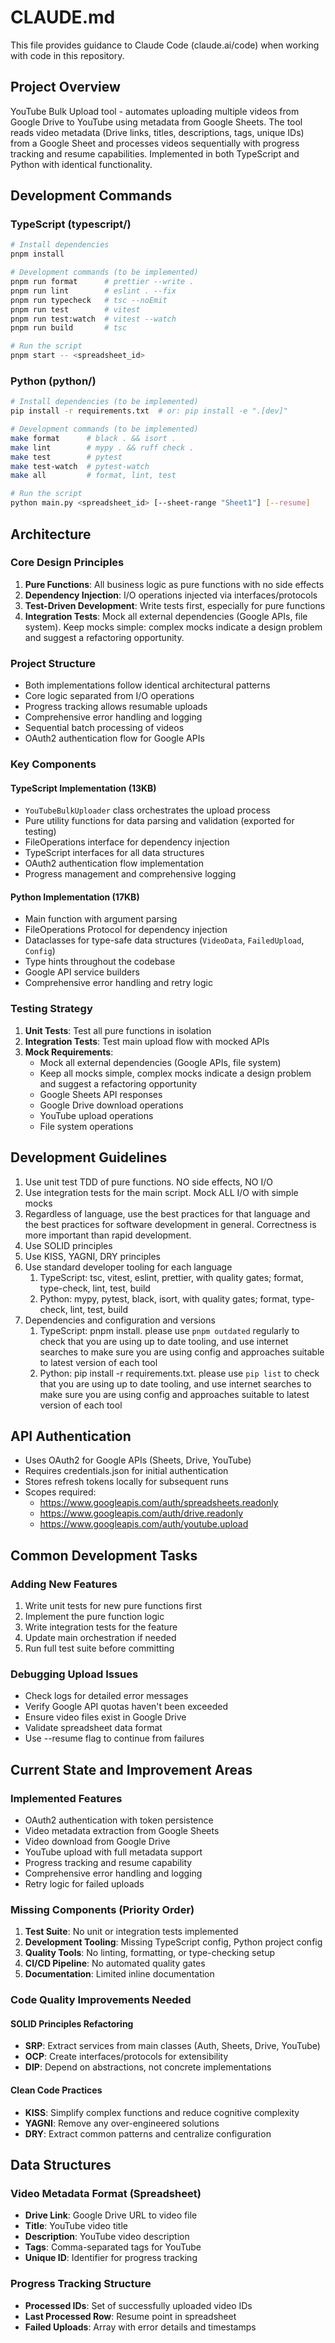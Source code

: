 # CLAUDE.md

This file provides guidance to Claude Code (claude.ai/code) when working with code in this repository.

## Project Overview

YouTube Bulk Upload tool - automates uploading multiple videos from Google Drive to YouTube using metadata from Google Sheets. The tool reads video metadata (Drive links, titles, descriptions, tags, unique IDs) from a Google Sheet and processes videos sequentially with progress tracking and resume capabilities. Implemented in both TypeScript and Python with identical functionality.

## Development Commands

### TypeScript (typescript/)

```bash
# Install dependencies
pnpm install

# Development commands (to be implemented)
pnpm run format      # prettier --write .
pnpm run lint        # eslint . --fix
pnpm run typecheck   # tsc --noEmit
pnpm run test        # vitest
pnpm run test:watch  # vitest --watch
pnpm run build       # tsc

# Run the script
pnpm start -- <spreadsheet_id>
```

### Python (python/)

```bash
# Install dependencies (to be implemented)
pip install -r requirements.txt  # or: pip install -e ".[dev]"

# Development commands (to be implemented)
make format      # black . && isort .
make lint        # mypy . && ruff check .
make test        # pytest
make test-watch  # pytest-watch
make all         # format, lint, test

# Run the script
python main.py <spreadsheet_id> [--sheet-range "Sheet1"] [--resume]
```

## Architecture

### Core Design Principles

1. **Pure Functions**: All business logic as pure functions with no side effects
2. **Dependency Injection**: I/O operations injected via interfaces/protocols
3. **Test-Driven Development**: Write tests first, especially for pure functions
4. **Integration Tests**: Mock all external dependencies (Google APIs, file system). Keep mocks simple: complex mocks indicate a design problem and suggest a refactoring opportunity.

### Project Structure

- Both implementations follow identical architectural patterns
- Core logic separated from I/O operations
- Progress tracking allows resumable uploads
- Comprehensive error handling and logging
- Sequential batch processing of videos
- OAuth2 authentication flow for Google APIs

### Key Components

#### TypeScript Implementation (13KB)

- `YouTubeBulkUploader` class orchestrates the upload process
- Pure utility functions for data parsing and validation (exported for testing)
- FileOperations interface for dependency injection
- TypeScript interfaces for all data structures
- OAuth2 authentication flow implementation
- Progress management and comprehensive logging

#### Python Implementation (17KB)

- Main function with argument parsing
- FileOperations Protocol for dependency injection
- Dataclasses for type-safe data structures (`VideoData`, `FailedUpload`, `Config`)
- Type hints throughout the codebase
- Google API service builders
- Comprehensive error handling and retry logic

### Testing Strategy

1. **Unit Tests**: Test all pure functions in isolation
2. **Integration Tests**: Test main upload flow with mocked APIs
3. **Mock Requirements**:
   - Mock all external dependencies (Google APIs, file system)
   - Keep all mocks simple, complex mocks indicate a design problem and suggest a refactoring opportunity
   - Google Sheets API responses
   - Google Drive download operations
   - YouTube upload operations
   - File system operations

## Development Guidelines

1. Use unit test TDD of pure functions. NO side effects, NO I/O
2. Use integration tests for the main script. Mock ALL I/O with simple mocks
3. Regardless of language, use the best practices for that language and the best practices for software development in general. Correctness is more important than rapid development.
4. Use SOLID principles
5. Use KISS, YAGNI, DRY principles
6. Use standard developer tooling for each language
   1. TypeScript: tsc, vitest, eslint, prettier, with quality gates; format, type-check, lint, test, build
   2. Python: mypy, pytest, black, isort, with quality gates; format, type-check, lint, test, build
7. Dependencies and configuration and versions
   1. TypeScript: pnpm install. please use `pnpm outdated` regularly to check that you are using up to date tooling, and use internet searches to make sure you are using config and approaches suitable to latest version of each tool
   2. Python: pip install -r requirements.txt. please use `pip list` to check that you are using up to date tooling, and use internet searches to make sure you are using config and approaches suitable to latest version of each tool

## API Authentication

- Uses OAuth2 for Google APIs (Sheets, Drive, YouTube)
- Requires credentials.json for initial authentication
- Stores refresh tokens locally for subsequent runs
- Scopes required:
  - <https://www.googleapis.com/auth/spreadsheets.readonly>
  - <https://www.googleapis.com/auth/drive.readonly>
  - <https://www.googleapis.com/auth/youtube.upload>

## Common Development Tasks

### Adding New Features

1. Write unit tests for new pure functions first
2. Implement the pure function logic
3. Write integration tests for the feature
4. Update main orchestration if needed
5. Run full test suite before committing

### Debugging Upload Issues

- Check logs for detailed error messages
- Verify Google API quotas haven't been exceeded
- Ensure video files exist in Google Drive
- Validate spreadsheet data format
- Use --resume flag to continue from failures

## Current State and Improvement Areas

### Implemented Features

- OAuth2 authentication with token persistence
- Video metadata extraction from Google Sheets
- Video download from Google Drive
- YouTube upload with full metadata support
- Progress tracking and resume capability
- Comprehensive error handling and logging
- Retry logic for failed uploads

### Missing Components (Priority Order)

1. **Test Suite**: No unit or integration tests implemented
2. **Development Tooling**: Missing TypeScript config, Python project config
3. **Quality Tools**: No linting, formatting, or type-checking setup
4. **CI/CD Pipeline**: No automated quality gates
5. **Documentation**: Limited inline documentation

### Code Quality Improvements Needed

#### SOLID Principles Refactoring

- **SRP**: Extract services from main classes (Auth, Sheets, Drive, YouTube)
- **OCP**: Create interfaces/protocols for extensibility
- **DIP**: Depend on abstractions, not concrete implementations

#### Clean Code Practices

- **KISS**: Simplify complex functions and reduce cognitive complexity
- **YAGNI**: Remove any over-engineered solutions
- **DRY**: Extract common patterns and centralize configuration

## Data Structures

### Video Metadata Format (Spreadsheet)

- **Drive Link**: Google Drive URL to video file
- **Title**: YouTube video title
- **Description**: YouTube video description
- **Tags**: Comma-separated tags for YouTube
- **Unique ID**: Identifier for progress tracking

### Progress Tracking Structure

- **Processed IDs**: Set of successfully uploaded video IDs
- **Last Processed Row**: Resume point in spreadsheet
- **Failed Uploads**: Array with error details and timestamps
